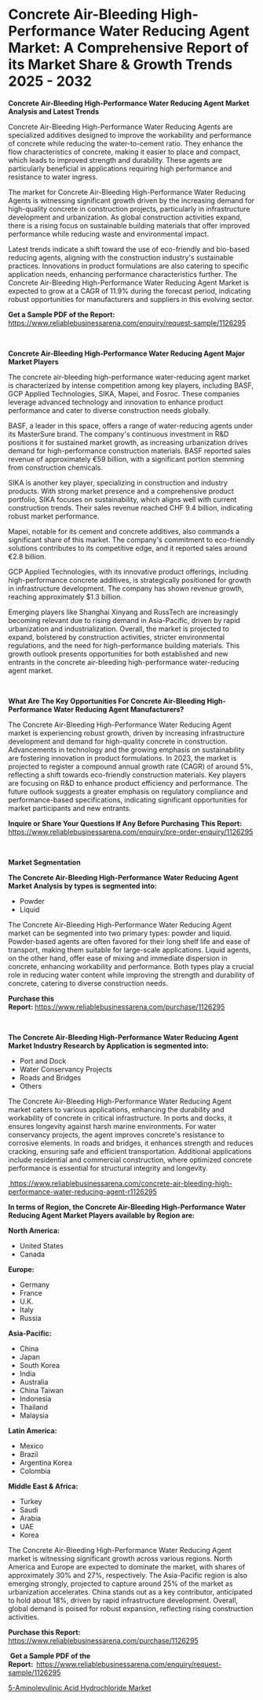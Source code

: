 <p><h1>Concrete Air-Bleeding High-Performance Water Reducing Agent Market: A Comprehensive Report of its Market Share & Growth Trends 2025 - 2032</h1></p><p><strong>Concrete Air-Bleeding High-Performance Water Reducing Agent Market Analysis and Latest Trends</strong></p>
<p><p>Concrete Air-Bleeding High-Performance Water Reducing Agents are specialized additives designed to improve the workability and performance of concrete while reducing the water-to-cement ratio. They enhance the flow characteristics of concrete, making it easier to place and compact, which leads to improved strength and durability. These agents are particularly beneficial in applications requiring high performance and resistance to water ingress.</p><p>The market for Concrete Air-Bleeding High-Performance Water Reducing Agents is witnessing significant growth driven by the increasing demand for high-quality concrete in construction projects, particularly in infrastructure development and urbanization. As global construction activities expand, there is a rising focus on sustainable building materials that offer improved performance while reducing waste and environmental impact.</p><p>Latest trends indicate a shift toward the use of eco-friendly and bio-based reducing agents, aligning with the construction industry's sustainable practices. Innovations in product formulations are also catering to specific application needs, enhancing performance characteristics further. The Concrete Air-Bleeding High-Performance Water Reducing Agent Market is expected to grow at a CAGR of 11.9% during the forecast period, indicating robust opportunities for manufacturers and suppliers in this evolving sector.</p></p>
<p><strong>Get a Sample PDF of the Report:&nbsp;</strong> <a href="https://www.reliablebusinessarena.com/enquiry/request-sample/1126295?utm_campaign=2647&utm_medium=2&utm_source=Github&utm_content=ia&utm_term=02042025&utm_id=concrete-air-bleeding-high-performance-water-reducing-agent">https://www.reliablebusinessarena.com/enquiry/request-sample/1126295</a></p>
<p>&nbsp;</p>
<p><strong>Concrete Air-Bleeding High-Performance Water Reducing Agent Major Market Players</strong></p>
<p><p>The concrete air-bleeding high-performance water-reducing agent market is characterized by intense competition among key players, including BASF, GCP Applied Technologies, SIKA, Mapei, and Fosroc. These companies leverage advanced technology and innovation to enhance product performance and cater to diverse construction needs globally.</p><p>BASF, a leader in this space, offers a range of water-reducing agents under its MasterSure brand. The company's continuous investment in R&D positions it for sustained market growth, as increasing urbanization drives demand for high-performance construction materials. BASF reported sales revenue of approximately €59 billion, with a significant portion stemming from construction chemicals.</p><p>SIKA is another key player, specializing in construction and industry products. With strong market presence and a comprehensive product portfolio, SIKA focuses on sustainability, which aligns well with current construction trends. Their sales revenue reached CHF 9.4 billion, indicating robust market performance.</p><p>Mapei, notable for its cement and concrete additives, also commands a significant share of this market. The company's commitment to eco-friendly solutions contributes to its competitive edge, and it reported sales around €2.8 billion.</p><p>GCP Applied Technologies, with its innovative product offerings, including high-performance concrete additives, is strategically positioned for growth in infrastructure development. The company has shown revenue growth, reaching approximately $1.3 billion.</p><p>Emerging players like Shanghai Xinyang and RussTech are increasingly becoming relevant due to rising demand in Asia-Pacific, driven by rapid urbanization and industrialization. Overall, the market is projected to expand, bolstered by construction activities, stricter environmental regulations, and the need for high-performance building materials. This growth outlook presents opportunities for both established and new entrants in the concrete air-bleeding high-performance water-reducing agent market.</p></p>
<p>&nbsp;</p>
<p><strong>What Are The Key Opportunities For Concrete Air-Bleeding High-Performance Water Reducing Agent Manufacturers?</strong></p>
<p><p>The Concrete Air-Bleeding High-Performance Water Reducing Agent market is experiencing robust growth, driven by increasing infrastructure development and demand for high-quality concrete in construction. Advancements in technology and the growing emphasis on sustainability are fostering innovation in product formulations. In 2023, the market is projected to register a compound annual growth rate (CAGR) of around 5%, reflecting a shift towards eco-friendly construction materials. Key players are focusing on R&D to enhance product efficiency and performance. The future outlook suggests a greater emphasis on regulatory compliance and performance-based specifications, indicating significant opportunities for market participants and new entrants.</p></p>
<p><strong>Inquire or Share Your Questions If Any Before Purchasing This Report:</strong> <a href="https://www.reliablebusinessarena.com/enquiry/pre-order-enquiry/1126295?utm_campaign=2647&utm_medium=2&utm_source=Github&utm_content=ia&utm_term=02042025&utm_id=concrete-air-bleeding-high-performance-water-reducing-agent">https://www.reliablebusinessarena.com/enquiry/pre-order-enquiry/1126295</a></p>
<p>&nbsp;</p>
<p><strong>Market Segmentation</strong></p>
<p><strong>The Concrete Air-Bleeding High-Performance Water Reducing Agent Market Analysis by types is segmented into:</strong></p>
<p><ul><li>Powder</li><li>Liquid</li></ul></p>
<p><p>The Concrete Air-Bleeding High-Performance Water Reducing Agent market can be segmented into two primary types: powder and liquid. Powder-based agents are often favored for their long shelf life and ease of transport, making them suitable for large-scale applications. Liquid agents, on the other hand, offer ease of mixing and immediate dispersion in concrete, enhancing workability and performance. Both types play a crucial role in reducing water content while improving the strength and durability of concrete, catering to diverse construction needs.</p></p>
<p><strong>Purchase this Report:&nbsp;</strong><a href="https://www.reliablebusinessarena.com/purchase/1126295?utm_campaign=2647&utm_medium=2&utm_source=Github&utm_content=ia&utm_term=02042025&utm_id=concrete-air-bleeding-high-performance-water-reducing-agent">https://www.reliablebusinessarena.com/purchase/1126295</a></p>
<p>&nbsp;</p>
<p><strong>The Concrete Air-Bleeding High-Performance Water Reducing Agent Market Industry Research by Application is segmented into:</strong></p>
<p><ul><li>Port and Dock</li><li>Water Conservancy Projects</li><li>Roads and Bridges</li><li>Others</li></ul></p>
<p><p>The Concrete Air-Bleeding High-Performance Water Reducing Agent market caters to various applications, enhancing the durability and workability of concrete in critical infrastructure. In ports and docks, it ensures longevity against harsh marine environments. For water conservancy projects, the agent improves concrete's resistance to corrosive elements. In roads and bridges, it enhances strength and reduces cracking, ensuring safe and efficient transportation. Additional applications include residential and commercial construction, where optimized concrete performance is essential for structural integrity and longevity.</p></p>
<p><a href="https://www.reliablebusinessarena.com/concrete-air-bleeding-high-performance-water-reducing-agent-r1126295?utm_campaign=2647&utm_medium=2&utm_source=Github&utm_content=ia&utm_term=02042025&utm_id=concrete-air-bleeding-high-performance-water-reducing-agent">&nbsp;https://www.reliablebusinessarena.com/concrete-air-bleeding-high-performance-water-reducing-agent-r1126295</a></p>
<p><strong>In terms of Region, the Concrete Air-Bleeding High-Performance Water Reducing Agent Market Players available by Region are:</strong></p>
<p>
    <p> <strong> North America: </strong>
        <ul>
            <li>United States</li>
            <li>Canada</li>
        </ul>
        </p> 
    <p> <strong> Europe: </strong>
        <ul>
            <li>Germany</li>
            <li>France</li>
            <li>U.K.</li>
            <li>Italy</li>
            <li>Russia</li>
        </ul>
        </p> 
    <p> <strong> Asia-Pacific: </strong>
        <ul>
            <li>China</li>
            <li>Japan</li>
            <li>South Korea</li>
            <li>India</li>
            <li>Australia</li>
            <li>China Taiwan</li>
            <li>Indonesia</li>
            <li>Thailand</li>
            <li>Malaysia</li>
        </ul>
        </p> 
    <p> <strong> Latin America: </strong>
        <ul>
            <li>Mexico</li>
            <li>Brazil</li>
            <li>Argentina Korea</li>
            <li>Colombia</li>
        </ul>
        </p> 
    <p> <strong> Middle East & Africa: </strong>
        <ul>
            <li>Turkey</li>
            <li>Saudi</li>
            <li>Arabia</li>
            <li>UAE</li>
            <li>Korea</li>
        </ul>
    </p>
    </p>
<p><p>The Concrete Air-Bleeding High-Performance Water Reducing Agent market is witnessing significant growth across various regions. North America and Europe are expected to dominate the market, with shares of approximately 30% and 27%, respectively. The Asia-Pacific region is also emerging strongly, projected to capture around 25% of the market as urbanization accelerates. China stands out as a key contributor, anticipated to hold about 18%, driven by rapid infrastructure development. Overall, global demand is poised for robust expansion, reflecting rising construction activities.</p></p>
<p><strong>Purchase this Report: </strong><a href="https://www.reliablebusinessarena.com/purchase/1126295?utm_campaign=2647&utm_medium=2&utm_source=Github&utm_content=ia&utm_term=02042025&utm_id=concrete-air-bleeding-high-performance-water-reducing-agent">https://www.reliablebusinessarena.com/purchase/1126295</a></p>
<p>&nbsp;<strong>Get a Sample PDF of the Report:&nbsp;&nbsp;</strong><a href="https://www.reliablebusinessarena.com/enquiry/request-sample/1126295?utm_campaign=2647&utm_medium=2&utm_source=Github&utm_content=ia&utm_term=02042025&utm_id=concrete-air-bleeding-high-performance-water-reducing-agent">https://www.reliablebusinessarena.com/enquiry/request-sample/1126295</a></p>
<p><strong></strong></p>
<p><p><a href="https://github.com/qetelosooya/Market-Research-Report-List-1/blob/main/5-aminolevulinic-acid-hydrochloride-market.md?utm_campaign=2647&utm_medium=2&utm_source=Github&utm_content=ia&utm_term=02042025&utm_id=concrete-air-bleeding-high-performance-water-reducing-agent">5-Aminolevulinic Acid Hydrochloride Market</a></p></p>